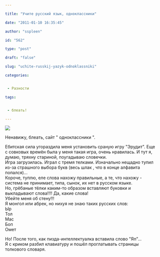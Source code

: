 ```yaml
---

title: "Учите русский язык, одноклассники"

date: "2011-01-10 16:35:45"

author: "sspleen"

id: "562"

type: "post"

draft: "false"

slug: "uchite-russkij-yazyk-odnoklassniki"

categories:


 - Разности

tags:


 - блеать!

---
```

[![](/uploads/2012/05/эрудит.jpg)](/2011/01/uchite-russkij-yazyk-odnoklassniki/erudit/)  
  
Ненавижу, блеать, сайт " одноклассники ".  
  
Ебитская сила угораздила меня установить сраную игру "Эрудит". Еще с совковых времён была у меня такая игра, очень нравилась. И тут я, думаю, тряхну стариной, поугадываю словечки.  
Игра загрузилась. Играл с тремя телками. Изначально нещадно тупил из-за страшного выбора букв (весь шлак , что в конце алфавита попался)...  
Короче, туплю, еле слова нахожу правильные, а те, что нахожу - система не принимает, типа, сынок, их нет в русском языке.  
Но, грёбаные тёлки каким-то образом вставляют буковки и выкладывают слова!!!! Да, какие слова!  
Убейте меня об стену!!!  
Я монгол или абрек, но нихуя не знаю таких русских слов:  
Ыр  
Тол  
Мас  
Боп  
Омет  
  
Но! После того, как пизда-интеллектуалка вставила слово "Яп"...  
Я с криком разбил клавиатуру и пошёл проглатывать страницы толкового словаря.
